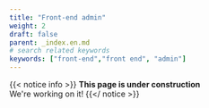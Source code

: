 ```yaml
---
title: "Front-end admin"
weight: 2
draft: false
parent: _index.en.md
# search related keywords
keywords: ["front-end","front end", "admin"]
---
```

{{< notice info >}}
  **This page is under construction** <br>
  We're working on it!
{{</ notice >}}

